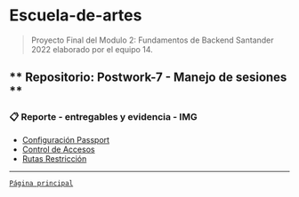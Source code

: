 # Escuela-de-artes

>Proyecto Final del Modulo 2: Fundamentos de Backend Santander 2022 elaborado por el equipo 14.

## ** Repositorio: Postwork-7 - Manejo de sesiones **

### 📋 Reporte - entregables y evidencia - IMG

- [Configuración Passport](1.ConfigPassport.png)
- [Control de Accesos](2.ControlAccesos.png)
- [Rutas Restricción](3.RutasRestriccion.png)

-------
[`Página principal`](../README.md)
